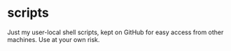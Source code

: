 # scripts

Just my user-local shell scripts, kept on GitHub for easy access from other machines.
Use at your own risk.
